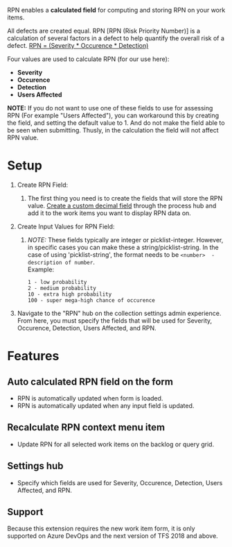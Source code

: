 
RPN enables a **calculated field** for computing and storing RPN on your work items.

All defects are created equal.
RPN [RPN (Risk Priority Number)] is a calculation of several factors in a defect to help quantify the overall risk of a defect.
[RPN = (Severity * Occurence * Detection)](http://www.fmea-fmeca.com/fmea-rpn.html)

Four values are used to calculate RPN (for our use here):
* **Severity**
* **Occurence**
* **Detection** 
* **Users Affected**

**NOTE:** If you do not want to use one of these fields to use for assessing RPN (For example "Users Affected"), you can workaround this by creating the field, and setting the default value to 1. And do not make the field able to be seen when submitting. Thusly, in the calculation the field will not affect RPN value.

# Setup
1. Create RPN Field:
   1. The first thing you need is to create the fields that will store the RPN value.  [Create a custom decimal field](https://www.visualstudio.com/en-us/docs/work/process/customize-process-field#add-a-custom-field) through the process hub and add it to the work items you want to display RPN data on.
2. Create Input Values for RPN Field:
   1. *NOTE:*  These fields typically are integer or picklist-integer. However, in specific cases you can make these a string/picklist-string.  In the case of using 'picklist-string', the format needs to be `<number>  - description of number`.  
        Example:
        ```
        1 - low probability
        2 - medium probability
        10 - extra high probability
        100 - super mega-high chance of occurence
        ```

3. Navigate to the "RPN" hub on the collection settings admin experience.  From here, you must specify the fields that will be used for Severity, Occurence, Detection, Users Affected, and RPN.

# Features
## Auto calculated RPN field on the form
* RPN is automatically updated when form is loaded.
* RPN is automatically updated when any input field is updated.

## Recalculate RPN context menu item
* Update RPN for all selected work items on the backlog or query grid.

## Settings hub
* Specify which fields are used for Severity, Occurence, Detection, Users Affected, and RPN.

## Support
Because this extension requires the new work item form, it is only supported on Azure DevOps and the next version of TFS 2018 and above.